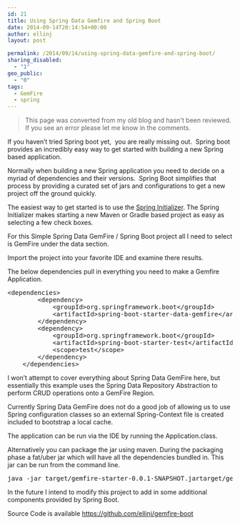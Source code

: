 ```yaml
---
id: 21
title: Using Spring Data Gemfire and Spring Boot
date: 2014-09-14T20:14:54+00:00
author: ellinj
layout: post

permalink: /2014/09/14/using-spring-data-gemfire-and-spring-boot/
sharing_disabled:
  - "1"
geo_public:
  - "0"
tags:
  - GemFire
  - spring
---
```



>This page was converted from my old blog and hasn't been reviewed. If you see an error please let me know in the comments.


If you haven&#8217;t tried Spring boot yet,  you are really missing out.  Spring boot provides an incredibly easy way to get started with building a new Spring based application.

Normally when building a new Spring application you need to decide on a myriad of dependencies and their versions.  Spring Boot simplifies that process by providing a curated set of jars and configurations to get a new project off the ground quickly.

The easiest way to get started is to use the <a title="Spring Initializer" href="http://start.spring.io" target="_blank">Spring Initializer</a>. The Spring Initializer makes starting a new Maven or Gradle based project as easy as selecting a few check boxes.

For this Simple Spring Data GemFire / Spring Boot project all I need to select is GemFire under the data section.

Import the project into your favorite IDE and examine there results.

The below dependencies pull in everything you need to make a Gemfire Application.

<pre class="lang:xml decode:true " >&lt;dependencies&gt;
		&lt;dependency&gt;
			&lt;groupId&gt;org.springframework.boot&lt;/groupId&gt;
			&lt;artifactId&gt;spring-boot-starter-data-gemfire&lt;/artifactId&gt;
		&lt;/dependency&gt;
		&lt;dependency&gt;
			&lt;groupId&gt;org.springframework.boot&lt;/groupId&gt;
			&lt;artifactId&gt;spring-boot-starter-test&lt;/artifactId&gt;
			&lt;scope&gt;test&lt;/scope&gt;
		&lt;/dependency&gt;
	&lt;/dependencies&gt;
</pre>

I won&#8217;t attempt to cover everything about Spring Data GemFire here, but essentially this example uses the Spring Data Repository Abstraction to perform CRUD operations onto a GemFire Region.

Currently Spring Data GemFire does not do a good job of allowing us to use Spring configuration classes so an external Spring-Context file is created included to bootstrap a local cache.

The application can be run via the IDE by running the Application.class.

Alternatively you can package the jar using maven. During the packaging phase a fat/uber jar which will have all the dependencies bundled in. This jar can be run from the command line.

<pre class="lang:none decode:true " >java -jar target/gemfire-starter-0.0.1-SNAPSHOT.jartarget/gemfire-starter-0.1.1-SNAPSHOT.jar
</pre>

In the future I intend to modify this project to add in some additional components provided by Spring Boot.

Source Code is available <a>https://github.com/ellinj/gemfire-boot</a>
